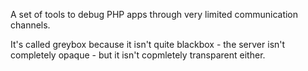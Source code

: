 A set of tools to debug PHP apps through very limited communication channels.

It's called greybox because it isn't quite blackbox - the server isn't completely opaque - but it
isn't copmletely transparent either.